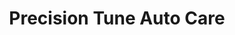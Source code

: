 ---
title: "Precision Tune Auto Care"
url: /vancouver/precision-tune-auto-care/
shop: Autowerkstatt
---